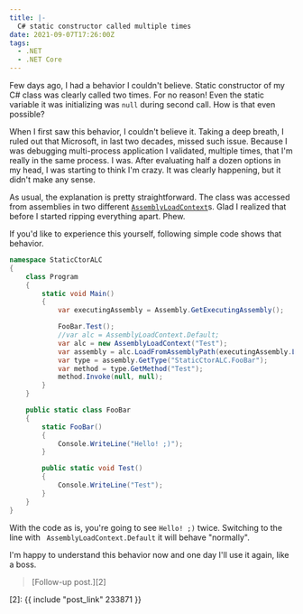```yaml
---
title: |-
  C# static constructor called multiple times
date: 2021-09-07T17:26:00Z
tags:
  - .NET
  - .NET Core
---
```

Few days ago, I had a behavior I couldn't believe. Static constructor of my C# class was clearly called two times. For no reason! Even the static variable it was initializing was `null` during second call. How is that even possible?

<!-- excerpt -->

When I first saw this behavior, I couldn't believe it. Taking a deep breath, I ruled out that Microsoft, in last two decades, missed such issue. Because I was debugging multi-process application I validated, multiple times, that I'm really in the same process. I was. After evaluating half a dozen options in my head, I was starting to think I'm crazy. It was clearly happening, but it didn't make any sense.

As usual, the explanation is pretty straightforward. The class was accessed from assemblies in two different [`AssemblyLoadContext`][1]s. Glad I realized that before I started ripping everything apart. Phew.

If you'd like to experience this yourself, following simple code shows that behavior.

```csharp
namespace StaticCtorALC
{
	class Program
	{
		static void Main()
		{
			var executingAssembly = Assembly.GetExecutingAssembly();

			FooBar.Test();
			//var alc = AssemblyLoadContext.Default;
			var alc = new AssemblyLoadContext("Test");
			var assembly = alc.LoadFromAssemblyPath(executingAssembly.Location);
			var type = assembly.GetType("StaticCtorALC.FooBar");
			var method = type.GetMethod("Test");
			method.Invoke(null, null);
		}
	}

	public static class FooBar
	{
		static FooBar()
		{
			Console.WriteLine("Hello! ;)");
		}

		public static void Test()
		{
			Console.WriteLine("Test");
		}
	}
}
```

With the code as is, you're going to see `Hello! ;)` twice. Switching to the line with ` AssemblyLoadContext.Default` it will behave "normally".

I'm happy to understand this behavior now and one day I'll use it again, like a boss.

> [Follow-up post.][2]

[1]: https://docs.microsoft.com/en-us/dotnet/api/system.runtime.loader.assemblyloadcontext?view=net-5.0
[2]: {{ include "post_link" 233871 }}